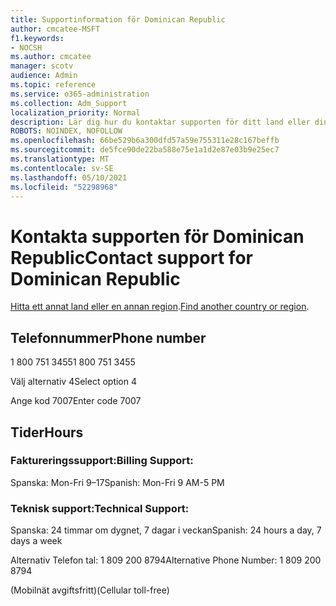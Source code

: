 ```yaml
---
title: Supportinformation för Dominican Republic
author: cmcatee-MSFT
f1.keywords:
- NOCSH
ms.author: cmcatee
manager: scotv
audience: Admin
ms.topic: reference
ms.service: o365-administration
ms.collection: Adm_Support
localization_priority: Normal
description: Lär dig hur du kontaktar supporten för ditt land eller din region.
ROBOTS: NOINDEX, NOFOLLOW
ms.openlocfilehash: 66be529b6a300dfd57a59e755311e28c167beffb
ms.sourcegitcommit: de5fce90de22ba588e75e1a1d2e87e03b9e25ec7
ms.translationtype: MT
ms.contentlocale: sv-SE
ms.lasthandoff: 05/10/2021
ms.locfileid: "52298968"
---
```

# <a name="contact-support-for-dominican-republic"></a><span data-ttu-id="28a35-103">Kontakta supporten för Dominican Republic</span><span class="sxs-lookup"><span data-stu-id="28a35-103">Contact support for Dominican Republic</span></span>

<span data-ttu-id="28a35-104">[Hitta ett annat land eller en annan region](../../business-video/get-help-support.md).</span><span class="sxs-lookup"><span data-stu-id="28a35-104">[Find another country or region](../../business-video/get-help-support.md).</span></span>

## <a name="phone-number"></a><span data-ttu-id="28a35-105">Telefonnummer</span><span class="sxs-lookup"><span data-stu-id="28a35-105">Phone number</span></span>
<span data-ttu-id="28a35-106">1 800 751 3455</span><span class="sxs-lookup"><span data-stu-id="28a35-106">1 800 751 3455</span></span>

<span data-ttu-id="28a35-107">Välj alternativ 4</span><span class="sxs-lookup"><span data-stu-id="28a35-107">Select option 4</span></span>

<span data-ttu-id="28a35-108">Ange kod 7007</span><span class="sxs-lookup"><span data-stu-id="28a35-108">Enter code 7007</span></span>

## <a name="hours"></a><span data-ttu-id="28a35-109">Tider</span><span class="sxs-lookup"><span data-stu-id="28a35-109">Hours</span></span>
### <a name="billing-support"></a><span data-ttu-id="28a35-110">Faktureringssupport:</span><span class="sxs-lookup"><span data-stu-id="28a35-110">Billing Support:</span></span>

<span data-ttu-id="28a35-111">Spanska: Mon-Fri 9–17</span><span class="sxs-lookup"><span data-stu-id="28a35-111">Spanish: Mon-Fri 9 AM-5 PM</span></span>

### <a name="technical-support"></a><span data-ttu-id="28a35-112">Teknisk support:</span><span class="sxs-lookup"><span data-stu-id="28a35-112">Technical Support:</span></span>

<span data-ttu-id="28a35-113">Spanska: 24 timmar om dygnet, 7 dagar i veckan</span><span class="sxs-lookup"><span data-stu-id="28a35-113">Spanish: 24 hours a day, 7 days a week</span></span>

<span data-ttu-id="28a35-114">Alternativ Telefon tal: 1 809 200 8794</span><span class="sxs-lookup"><span data-stu-id="28a35-114">Alternative Phone Number: 1 809 200 8794</span></span>

<span data-ttu-id="28a35-115">(Mobilnät avgiftsfritt)</span><span class="sxs-lookup"><span data-stu-id="28a35-115">(Cellular toll-free)</span></span>
